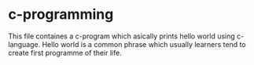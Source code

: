 # c-programming
This file containes a c-program which asically prints hello world using c-language. 
Hello world is a common phrase which usually learners tend to create first programme of their life.
